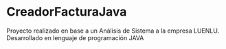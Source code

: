 # CreadorFacturaJava
Proyecto realizado en base a un Análisis de Sistema a la empresa LUENLU. Desarrollado en lenguaje de programación JAVA
